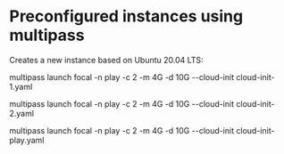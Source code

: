 # Preconfigured instances using multipass

Creates a new instance based on Ubuntu 20.04 LTS:

multipass launch focal -n play -c 2 -m 4G -d 10G --cloud-init cloud-init-1.yaml

multipass launch focal -n play -c 2 -m 4G -d 10G --cloud-init cloud-init-2.yaml

multipass launch focal -n play -c 2 -m 4G -d 10G --cloud-init cloud-init-play.yaml
